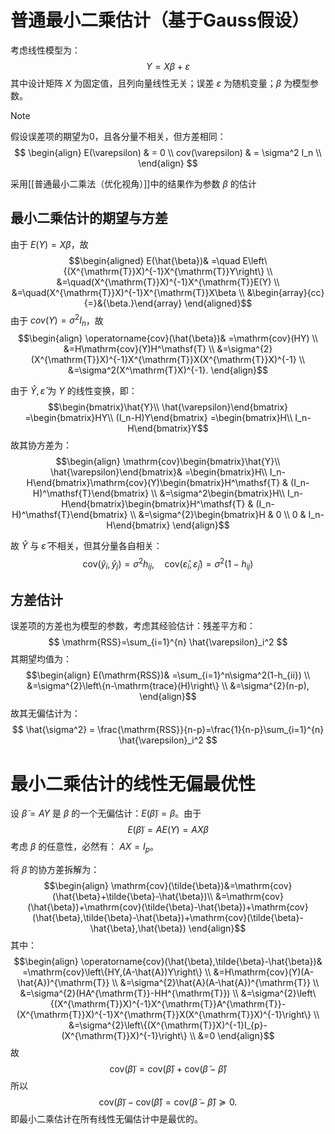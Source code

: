 # 普通最小二乘估计（基于Gauss假设）

考虑线性模型为：
$$Y=X\beta+\varepsilon$$
其中设计矩阵 $X$ 为固定值，且列向量线性无关；误差 $\varepsilon$ 为随机变量；$\beta$ 为模型参数。
>[!note]
>假设误差项的期望为0，且各分量不相关，但方差相同：
> $$ \begin{align}
> E(\varepsilon) & = 0 \\
> cov(\varepsilon) & = \sigma^2 I_n \\
> \end{align} $$

采用[[普通最小二乘法（优化视角）]]中的结果作为参数 $\beta$ 的估计
## 最小二乘估计的期望与方差

由于 $E(Y)=X\beta$，故
$$\begin{aligned}
E(\hat{\beta})& =\quad E\left\{(X^{\mathrm{T}}X)^{-1}X^{\mathrm{T}}Y\right\} \\
&=\quad(X^{\mathrm{T}}X)^{-1}X^{\mathrm{T}}E(Y) \\
&=\quad(X^{\mathrm{T}}X)^{-1}X^{\mathrm{T}}X\beta \\
&\begin{array}{cc}{=}&{\beta.}\end{array}
\end{aligned}$$
由于 $cov(Y)=\sigma^2 I_n$，故
$$\begin{align}
\operatorname{cov}(\hat{\beta})& =\mathrm{cov}(HY) \\
&=H\mathrm{cov}(Y)H^\mathsf{T} \\
&=\sigma^{2}(X^{\mathrm{T}}X)^{-1}X^{\mathrm{T}}X(X^{\mathrm{T}}X)^{-1} \\
&=\sigma^2(X^\mathrm{T}X)^{-1}.
\end{align}$$

由于 $\hat{Y},\hat{\varepsilon}$ 为 $Y$ 的线性变换，即：
$$\begin{bmatrix}\hat{Y}\\ \hat{\varepsilon}\end{bmatrix}
=\begin{bmatrix}HY\\ (I_n-H)Y\end{bmatrix}
=\begin{bmatrix}H\\ I_n-H\end{bmatrix}Y$$
故其协方差为：
$$\begin{align}
\mathrm{cov}\begin{bmatrix}\hat{Y}\\ \hat{\varepsilon}\end{bmatrix}& =\begin{bmatrix}H\\ I_n-H\end{bmatrix}\mathrm{cov}(Y)\begin{bmatrix}H^\mathsf{T} & (I_n-H)^\mathsf{T}\end{bmatrix} \\
&=\sigma^2\begin{bmatrix}H\\ I_n-H\end{bmatrix}\begin{bmatrix}H^\mathsf{T} & (I_n-H)^\mathsf{T}\end{bmatrix} \\
&=\sigma^{2}\begin{bmatrix}H & 0 \\ 0 & I_n-H\end{bmatrix}
\end{align}$$

故 $\hat{Y}$ 与 $\hat{\varepsilon}$ 不相关，但其分量各自相关：
$$\mathrm{cov}(\hat{y}_i,\hat{y}_j)=\sigma^2h_{ij},\quad\mathrm{cov}(\hat{\varepsilon}_i,\hat{\varepsilon}_j)=\sigma^2(1-h_{ij})$$
## 方差估计

误差项的方差也为模型的参数，考虑其经验估计：残差平方和：
$$ \mathrm{RSS}=\sum_{i=1}^{n} \hat{\varepsilon}_i^2 $$
其期望均值为：
$$\begin{align}
E(\mathrm{RSS})& =\sum_{i=1}^n\sigma^2(1-h_{ii}) \\
&=\sigma^{2}\left\{n-\mathrm{trace}(H)\right\} \\
&=\sigma^{2}(n-p),
\end{align}$$
故其无偏估计为：
$$ \hat{\sigma^2} = \frac{\mathrm{RSS}}{n-p}=\frac{1}{n-p}\sum_{i=1}^{n} \hat{\varepsilon}_i^2 $$

# 最小二乘估计的线性无偏最优性

设 $\tilde{\beta}=AY$ 是 $\beta$ 的一个无偏估计：$E(\tilde{\beta})=\beta$。由于
$$E(\tilde{\beta})=AE(Y)=AX\beta$$
考虑 $\beta$ 的任意性，必然有： $AX=I_p$。

将 $\tilde{\beta}$ 的协方差拆解为：
$$\begin{align}
\mathrm{cov}(\tilde{\beta})&=\mathrm{cov}(\hat{\beta}+\tilde{\beta}-\hat{\beta})\\
&=\mathrm{cov}(\hat{\beta})+\mathrm{cov}(\tilde{\beta}-\hat{\beta})+\mathrm{cov}(\hat{\beta},\tilde{\beta}-\hat{\beta})+\mathrm{cov}(\tilde{\beta}-\hat{\beta},\hat{\beta})
\end{align}$$
其中：
$$\begin{align}
\operatorname{cov}(\hat{\beta},\tilde{\beta}-\hat{\beta})& =\mathrm{cov}\left\{HY,(A-\hat{A})Y\right\} \\
&=H\mathrm{cov}(Y)(A-\hat{A})^{\mathrm{T}} \\
&=\sigma^{2}\hat{A}(A-\hat{A})^{\mathrm{T}} \\
&=\sigma^{2}(HA^{\mathrm{T}}-HH^{\mathrm{T}}) \\
&=\sigma^{2}\left\{(X^{\mathrm{T}}X)^{-1}X^{\mathrm{T}}A^{\mathrm{T}}-(X^{\mathrm{T}}X)^{-1}X^{\mathrm{T}}X(X^{\mathrm{T}}X)^{-1}\right\} \\
&=\sigma^{2}\left\{(X^{\mathrm{T}}X)^{-1}I_{p}-(X^{\mathrm{T}}X)^{-1}\right\} \\
&=0
\end{align}$$
故
$$ \mathrm{cov}(\tilde{\beta})=\mathrm{cov}(\hat{\beta})+\mathrm{cov}(\tilde{\beta}-\hat{\beta}) $$
所以
$$\mathrm{cov}(\tilde{\beta})-\mathrm{cov}(\hat{\beta})=\mathrm{cov}(\tilde{\beta}-\hat{\beta})\succeq0.$$ 即最小二乘估计在所有线性无偏估计中是最优的。

